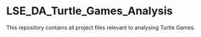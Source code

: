 # LSE_DA_Turtle_Games_Analysis
This repository contains all project files relevant to analysing Turtle Games.
